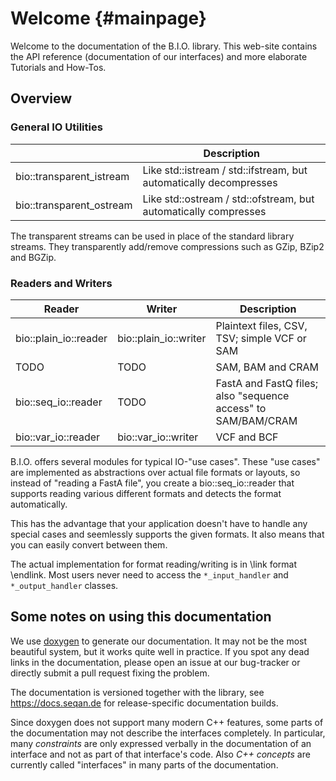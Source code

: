 # Welcome {#mainpage}

Welcome to the documentation of the B.I.O. library.
This web-site contains the API reference (documentation of our interfaces) and more elaborate Tutorials and
How-Tos.


## Overview


### General IO Utilities

|                           |    Description                                                              |
|---------------------------|-----------------------------------------------------------------------------|
| bio::transparent_istream  | Like std::istream / std::ifstream, but automatically decompresses           |
| bio::transparent_ostream  | Like std::ostream / std::ofstream, but automatically compresses             |


The transparent streams can be used in place of the standard library streams. They transparently add/remove
compressions such as GZip, BZip2 and BGZip.


### Readers and Writers


| Reader                    | Writer                |    Description                                                |
|---------------------------|-----------------------|---------------------------------------------------------------|
| bio::plain_io::reader     | bio::plain_io::writer | Plaintext files, CSV, TSV; simple VCF or SAM                  |
| TODO                      | TODO                  | SAM, BAM and CRAM                                             |
| bio::seq_io::reader       | TODO                  | FastA and FastQ files; also "sequence access" to SAM/BAM/CRAM |
| bio::var_io::reader       | bio::var_io::writer   | VCF and BCF                                                   |


B.I.O. offers several modules for typical IO-"use cases". These "use cases" are implemented as abstractions over actual
file formats or layouts, so instead of "reading a FastA file", you create a bio::seq_io::reader that supports
reading various different formats and detects the format automatically.

This has the advantage that your application doesn't have to handle any special cases and seemlessly supports the
given formats. It also means that you can easily convert between them.

The actual implementation for format reading/writing is in \link format \endlink. Most users never need to access
the `*_input_handler` and `*_output_handler` classes.


## Some notes on using this documentation

We use [doxygen](https://doxygen.nl) to generate our documentation.
It may not be the most beautiful system, but it works quite well in practice.
If you spot any dead links in the documentation, please open an issue at our bug-tracker or
directly submit a pull request fixing the problem.

The documentation is versioned together with the library, see https://docs.seqan.de for release-specific
documentation builds.

Since doxygen does not support many modern C++ features, some parts of the documentation may not describe
the interfaces completely. In particular, many *constraints* are only expressed verbally in the documentation of
an interface and not as part of that interface's code. Also *C++ concepts* are currently called "interfaces" in many
parts of the documentation.
